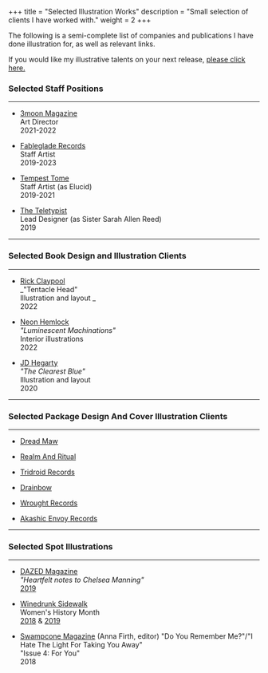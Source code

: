 +++
title = "Selected Illustration Works"
description = "Small selection of clients I have worked with."
weight = 2
+++


The following is a semi-complete list of companies and publications I have done illustration for, as well as relevant links.

If you would like my illustrative talents on your next release, [please click here.](/contact)


### Selected Staff Positions

---

*  [3moon Magazine](https://3moonmagazine.com)   
   Art Director   
   2021-2022     

*  [Fableglade Records](https://www.facebook.com/fablegladerecords)   
   Staff Artist   
   2019-2023   

*  [Tempest Tome](https://www.tempesttomegames.com/cultus)   
   Staff Artist (as Elucid)   
   2019-2021   

*  [The Teletypist](https://theteletypist.com/)   
   Lead Designer (as Sister Sarah Allen Reed)   
   2019   

---

### Selected Book Design and Illustration Clients

---

*  [Rick Claypool](https://www.rickclaypool.org/)   
   _"Tentacle Head"   
   Illustration and layout   _   
   2022   

*  [Neon Hemlock](https://www.neonhemlock.com/luminescent-machinations)   
   _"Luminescent Machinations"_   
   Interior illustrations   
   2022   

*  [JD Hegarty](https://www.jdhegarty.com/)   
   _"The Clearest Blue"_  
   Illustration and layout   
   2020   

---

### Selected Package Design And Cover Illustration Clients

---

*  [Dread Maw](https://dreadmaw.bandcamp.com)

*  [Realm And Ritual](https://realmandritual.bandcamp.com)

*  [Tridroid Records](https://tridroid.bandcamp.com)

*  [Drainbow](https://drainbow1.bandcamp.com)

*  [Wrought Records](https://wroughtrecords.bandcamp.com)

*  [Akashic Envoy Records](https://www.metal-archives.com/labels/Akashic_Envoy_Records/49477)

---

### Selected Spot Illustrations

---

*  [DAZED Magazine](https://dazeddigital.com/)  
   _"Heartfelt notes to Chelsea Manning"_   
   [2019](https://www.dazeddigital.com/politics/article/43842/1/chelsea-manning-solitary-confinement-allies-friends-share-support)

*  [Winedrunk Sidewalk](https://winedrunksidewalk.blogspot.com/)  
   Women's History Month   
   [2018](https://winedrunksidewalk.blogspot.com/2018/03/day-four-hundred-and-six.html) & [2019](https://winedrunksidewalk.blogspot.com/2019/03/day-eight-hundred-and-one.html?m=1)

* [Swampcone Magazine](https://swampconemag.net/) (Anna Firth, editor)
   "Do You Remember Me?"/"I Hate The Light For Taking You Away"   
   "Issue 4: For You"  
   2018
